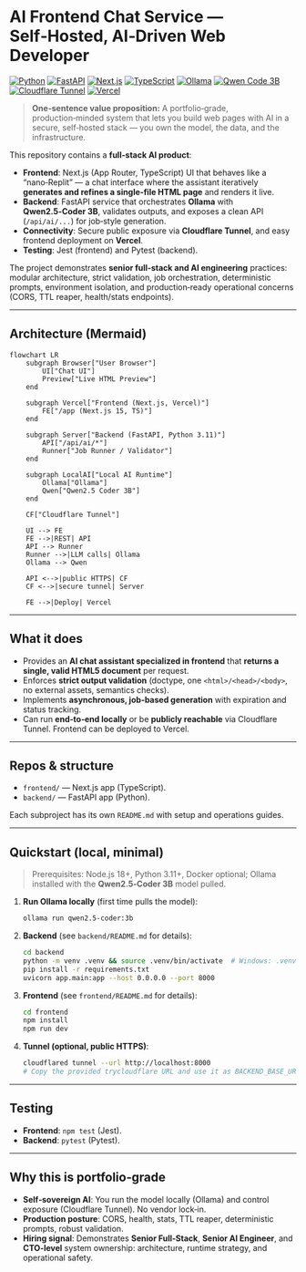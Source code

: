 # AI Frontend Chat Service — Self‑Hosted, AI‑Driven Web Developer

[![Python](https://img.shields.io/badge/Python-3.11+-3776AB?logo=python&logoColor=white)](https://www.python.org/)
[![FastAPI](https://img.shields.io/badge/FastAPI-0.x-009688?logo=fastapi&logoColor=white)](https://fastapi.tiangolo.com/)
[![Next.js](https://img.shields.io/badge/Next.js-15-black?logo=next.js)](https://nextjs.org/)
[![TypeScript](https://img.shields.io/badge/TypeScript-5.x-3178C6?logo=typescript&logoColor=white)](https://www.typescriptlang.org/)
[![Ollama](https://img.shields.io/badge/Ollama-local-000000?logo=ollama&logoColor=white)](https://ollama.com/)
[![Qwen Code 3B](https://img.shields.io/badge/Model-Qwen2.5%20Coder%203B-4B9CD3)](https://ollama.com/library/qwen2.5-coder)
[![Cloudflare Tunnel](https://img.shields.io/badge/Cloudflare%20Tunnel-secure%20exposure-F38020?logo=cloudflare)](https://developers.cloudflare.com/cloudflare-one/connections/connect-apps/)
[![Vercel](https://img.shields.io/badge/Vercel-hosted-000000?logo=vercel)](https://vercel.com/)

> **One‑sentence value proposition:** A portfolio‑grade, production‑minded system that lets you build web pages with AI in a secure, self‑hosted stack — you own the model, the data, and the infrastructure.

This repository contains a **full‑stack AI product**:

- **Frontend**: Next.js (App Router, TypeScript) UI that behaves like a “nano‑Replit” — a chat interface where the assistant iteratively **generates and refines a single‑file HTML page** and renders it live.
- **Backend**: FastAPI service that orchestrates **Ollama** with **Qwen2.5‑Coder 3B**, validates outputs, and exposes a clean API (`/api/ai/...`) for job‑style generation.
- **Connectivity**: Secure public exposure via **Cloudflare Tunnel**, and easy frontend deployment on **Vercel**.
- **Testing**: Jest (frontend) and Pytest (backend).

The project demonstrates **senior full‑stack and AI engineering** practices: modular architecture, strict validation, job orchestration, deterministic prompts, environment isolation, and production‑ready operational concerns (CORS, TTL reaper, health/stats endpoints).

---

## Architecture (Mermaid)

```mermaid
flowchart LR
    subgraph Browser["User Browser"]
        UI["Chat UI"]
        Preview["Live HTML Preview"]
    end

    subgraph Vercel["Frontend (Next.js, Vercel)"]
        FE["/app (Next.js 15, TS)"]
    end

    subgraph Server["Backend (FastAPI, Python 3.11)"]
        API["/api/ai/*"]
        Runner["Job Runner / Validator"]
    end

    subgraph LocalAI["Local AI Runtime"]
        Ollama["Ollama"]
        Qwen["Qwen2.5 Coder 3B"]
    end

    CF["Cloudflare Tunnel"]

    UI --> FE
    FE -->|REST| API
    API --> Runner
    Runner -->|LLM calls| Ollama
    Ollama --> Qwen

    API <-->|public HTTPS| CF
    CF <-->|secure tunnel| Server

    FE -->|Deploy| Vercel
```

---

## What it does

- Provides an **AI chat assistant specialized in frontend** that **returns a single, valid HTML5 document** per request.
- Enforces **strict output validation** (doctype, one `<html>/<head>/<body>`, no external assets, semantics checks).
- Implements **asynchronous, job‑based generation** with expiration and status tracking.
- Can run **end‑to‑end locally** or be **publicly reachable** via Cloudflare Tunnel. Frontend can be deployed to Vercel.

---

## Repos & structure

- `frontend/` — Next.js app (TypeScript).  
- `backend/` — FastAPI app (Python).

Each subproject has its own `README.md` with setup and operations guides.

---

## Quickstart (local, minimal)

> Prerequisites: Node.js 18+, Python 3.11+, Docker optional; Ollama installed with the **Qwen2.5‑Coder 3B** model pulled.

1. **Run Ollama locally** (first time pulls the model):
   ```bash
   ollama run qwen2.5-coder:3b
   ```

2. **Backend** (see `backend/README.md` for details):
   ```bash
   cd backend
   python -m venv .venv && source .venv/bin/activate  # Windows: .venv\Scripts\activate
   pip install -r requirements.txt
   uvicorn app.main:app --host 0.0.0.0 --port 8000
   ```

3. **Frontend** (see `frontend/README.md` for details):
   ```bash
   cd frontend
   npm install
   npm run dev
   ```

4. **Tunnel (optional, public HTTPS)**:
   ```bash
   cloudflared tunnel --url http://localhost:8000
   # Copy the provided trycloudflare URL and use it as BACKEND_BASE_URL for the frontend.
   ```

---

## Testing

- **Frontend**: `npm test` (Jest).  
- **Backend**: `pytest` (Pytest).

---

## Why this is portfolio‑grade

- **Self‑sovereign AI**: You run the model locally (Ollama) and control exposure (Cloudflare Tunnel). No vendor lock‑in.
- **Production posture**: CORS, health, stats, TTL reaper, deterministic prompts, robust validation.
- **Hiring signal**: Demonstrates **Senior Full‑Stack**, **Senior AI Engineer**, and **CTO‑level** system ownership: architecture, runtime strategy, and operational safety.
